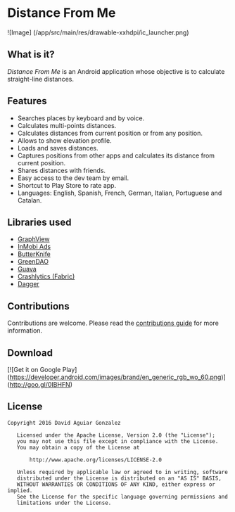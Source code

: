 # Distance From Me
![Image] (/app/src/main/res/drawable-xxhdpi/ic_launcher.png)

## What is it?
*Distance From Me* is an Android application whose objective is to calculate straight-line distances.

## Features
* Searches places by keyboard and by voice.
* Calculates multi-points distances.
* Calculates distances from current position or from any position.
* Allows to show elevation profile.
* Loads and saves distances.
* Captures positions from other apps and calculates its distance from current position.
* Shares distances with friends.
* Easy access to the dev team by email.
* Shortcut to Play Store to rate app.
* Languages: English, Spanish, French, German, Italian, Portuguese and Catalan.

## Libraries used
* [GraphView](http://android-graphview.org)
* [InMobi Ads](http://www.inmobi.com)
* [ButterKnife](http://jakewharton.github.io/butterknife)
* [GreenDAO](http://greendao-orm.com)
* [Guava](https://github.com/google/guava)
* [Crashlytics (Fabric)](https://get.fabric.io/crashlytics)
* [Dagger](http://google.github.io/dagger/)

## Contributions
Contributions are welcome. Please read the [contributions guide](CONTRIBUTING.md) for more information. 

## Download
[![Get it on Google Play]
    (https://developer.android.com/images/brand/en_generic_rgb_wo_60.png)]
(http://goo.gl/0IBHFN)

## License
```
Copyright 2016 David Aguiar Gonzalez

   Licensed under the Apache License, Version 2.0 (the "License");
   you may not use this file except in compliance with the License.
   You may obtain a copy of the License at

       http://www.apache.org/licenses/LICENSE-2.0

   Unless required by applicable law or agreed to in writing, software
   distributed under the License is distributed on an "AS IS" BASIS,
   WITHOUT WARRANTIES OR CONDITIONS OF ANY KIND, either express or implied.
   See the License for the specific language governing permissions and
   limitations under the License.
```